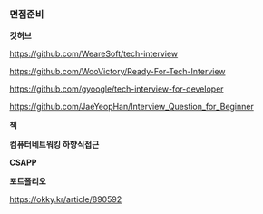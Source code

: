 ### **면접준비** 

**깃허브**

https://github.com/WeareSoft/tech-interview 

https://github.com/WooVictory/Ready-For-Tech-Interview 

https://github.com/gyoogle/tech-interview-for-developer 

https://github.com/JaeYeopHan/Interview_Question_for_Beginner 



**책**

**컴퓨터네트워킹 하향식접근**

**CSAPP**





**포트폴리오**

https://okky.kr/article/890592
